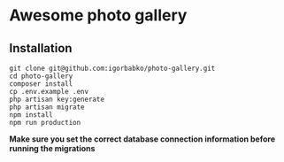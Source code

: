 # Awesome photo gallery

## Installation
    git clone git@github.com:igorbabko/photo-gallery.git
    cd photo-gallery
    composer install
    cp .env.example .env
    php artisan key:generate
    php artisan migrate
    npm install
    npm run production
    
**Make sure you set the correct database connection information before running the migrations**

